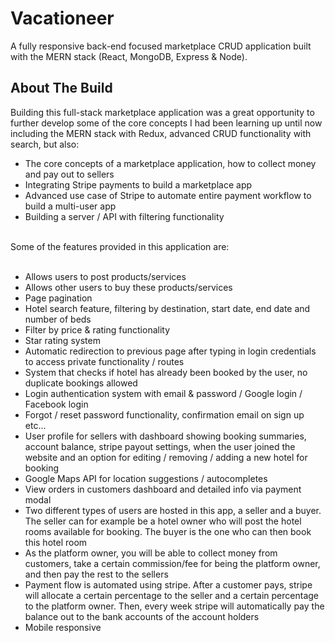 # Vacationeer

A fully responsive back-end focused marketplace CRUD application built with the MERN stack (React, MongoDB, Express & Node).

## About The Build

Building this full-stack marketplace application was a great opportunity to further develop some of the core concepts I had been learning up until now including the MERN stack with Redux, advanced CRUD functionality with search, but also:  <br />

- The core concepts of a marketplace application, how to collect money and pay out to sellers <br />
- Integrating Stripe payments to build a marketplace app <br />
- Advanced use case of Stripe to automate entire payment workflow to build a multi-user app <br />
- Building a server / API with filtering functionality <br />
<br />
Some of the features provided in this application are:
<br /><br />

- Allows users to post products/services <br />
- Allows other users to buy these products/services <br />
- Page pagination <br />
- Hotel search feature, filtering by destination, start date, end date and number of beds <br />
- Filter by price & rating functionality <br />
- Star rating system <br />
- Automatic redirection to previous page after typing in login credentials to access private functionality / routes <br />
- System that checks if hotel has already been booked by the user, no duplicate bookings allowed <br />
- Login authentication system with email & password / Google login / Facebook login <br />
- Forgot / reset password functionality, confirmation email on sign up etc... <br />
- User profile for sellers with dashboard showing booking summaries, account balance, stripe payout settings, when the user joined the website and an option for editing / removing / adding a new hotel for booking <br />
- Google Maps API for location suggestions / autocompletes <br />
- View orders in customers dashboard and detailed info via payment modal <br />
- Two different types of users are hosted in this app, a seller and a buyer. The seller can for example be a hotel owner who will post the hotel rooms available for booking. The buyer is the one who can then book this hotel room <br />
- As the platform owner, you will be able to collect money from customers, take a certain commission/fee for being the platform owner, and then pay the rest to the sellers <br />
- Payment flow is automated using stripe. After a customer pays, stripe will allocate a certain percentage to the seller and a certain percentage to the platform owner. Then, every week stripe will automatically pay the balance out to the bank accounts of the account holders <br />
- Mobile responsive

